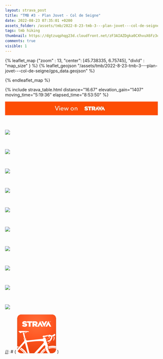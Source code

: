 ```yaml
---
layout: strava_post
title: "TMB #3 - Plan Jovet - Col de Seigne"
date: 2022-08-23 07:35:01 +0200
assets_folder: /assets/tmb/2022-8-23-tmb-3---plan-jovet---col-de-seigne
tags: tmb hiking
thumbnail: https://dgtzuqphqg23d.cloudfront.net/zF3AIAZDgka0CXhvuX6Fz3o6qQIIm-4hjJ0WlHKp7Y8-768x1024.jpg
comments: true
visible: 1
---
```

[//]: # "TMB #3 - Plan Jovet - Col de Seigne"


{% leaflet_map {"zoom" : 13,
                  "center": [45.738335, 6.75745],
                 "divId" : "map_size" } %}
    {% leaflet_geojson "/assets/tmb/2022-8-23-tmb-3---plan-jovet---col-de-seigne/gps_data.geojson" %}

{% endleaflet_map %}





{% include strava_table.html distance="16.67" elevation_gain="1407" moving_time="5:19:36" elapsed_time="8:53:50" %}

[![](/assets/strava.jpg)](https://www.strava.com/activities/7688505578)


<br />

![](https://dgtzuqphqg23d.cloudfront.net/zF3AIAZDgka0CXhvuX6Fz3o6qQIIm-4hjJ0WlHKp7Y8-768x1024.jpg)


<br />

![](https://dgtzuqphqg23d.cloudfront.net/z1QwPc60QOSRe-IKwik1VotKOVu0E6q_9wIgD_KQ07k-1024x768.jpg)


<br />

![](https://dgtzuqphqg23d.cloudfront.net/WFGd2szvfzvMEcbxTbyAUvq9L5nMbF7DxQUVOoSRZ7c-1024x768.jpg)


<br />

![](https://dgtzuqphqg23d.cloudfront.net/24Ny1Ah-1y-hc8tIPuPAgvVYgyTnZCordHAUjtOCw6U-1024x768.jpg)


<br />

![](https://dgtzuqphqg23d.cloudfront.net/M1YivlpLan3WQ80I4K6231cdLpVp09oTQNFTy6lmvqQ-1024x768.jpg)


<br />

![](https://dgtzuqphqg23d.cloudfront.net/mpwHw4lDmBOfRL_E2ryvVylWcdDYrQaeSThdQwSnnhY-768x1024.jpg)


<br />

![](https://dgtzuqphqg23d.cloudfront.net/6xPu6_h8Rrr_bmtnOAKlH3qU1_tXqZjfJRQNF_TgCZo-1024x768.jpg)


<br />

![](https://dgtzuqphqg23d.cloudfront.net/LBVqheCw7_knU30VJG76rifhXuaXsXSGRG3T-kwNdTQ-1024x768.jpg)


<br />

![](https://dgtzuqphqg23d.cloudfront.net/i4mSP0Bf7YP0Gpw6zMNIEseeGmWDqaoyEc5k3wlVopk-1024x768.jpg)


<br />

![](https://dgtzuqphqg23d.cloudfront.net/hNboTtxWGv2T1fbaNjLL-Ai8xA64fJaG6sm3n7XwAvw-1024x768.jpg)


[//]: # ( ![image tooltip here](/assets/image.png) )